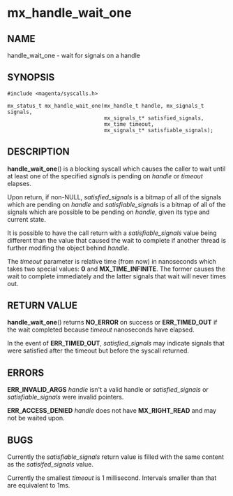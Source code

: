 # mx_handle_wait_one

## NAME

handle_wait_one - wait for signals on a handle

## SYNOPSIS

```
#include <magenta/syscalls.h>

mx_status_t mx_handle_wait_one(mx_handle_t handle, mx_signals_t signals,
                               mx_signals_t* satisfied_signals,
                               mx_time timeout,
                               mx_signals_t* satisfiable_signals);
```

## DESCRIPTION

**handle_wait_one**() is a blocking syscall which causes the caller to
wait until at least one of the specified *signals* is pending on *handle*
or *timeout* elapses.

Upon return, if non-NULL, *satisfied_signals* is a bitmap of all of the
signals which are pending on *handle* and *satisfiable_signals* is
a bitmap of all of the signals which are possible to be pending on
*handle*, given its type and current state.

It is possible to have the call return with a *satisfiable_signals*
value being different than the value that caused the wait to complete
if another thread is further modifing the object behind *handle*.

The *timeout* parameter is relative time (from now) in nanoseconds which
takes two special values: **0** and **MX_TIME_INFINITE**. The former causes
the wait to complete immediately and the latter signals that wait will
never times out.

## RETURN VALUE

**handle_wait_one**() returns **NO_ERROR** on success or **ERR_TIMED_OUT**
if the wait completed because *timeout* nanoseconds have elapsed.

In the event of **ERR_TIMED_OUT**, *satisfied_signals* may indicate
signals that were satisfied after the timeout but before the syscall
returned.

## ERRORS

**ERR_INVALID_ARGS**  *handle* isn't a valid handle or *satisfied_signals*
or *satisfiable_signals* were invalid pointers.

**ERR_ACCESS_DENIED**  *handle* does not have **MX_RIGHT_READ** and may
not be waited upon.

## BUGS

Currently the *satisfiable_signals* return value is filled with the same
content as the *satisifed_signals* value.

Currently the smallest *timeout* is 1 millisecond. Intervals smaller
than that are equivalent to 1ms.
